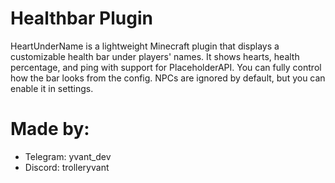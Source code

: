 # Healthbar Plugin 

HeartUnderName is a lightweight Minecraft plugin that displays a customizable health bar under players' names. It shows hearts, health percentage, and ping with support for PlaceholderAPI. You can fully control how the bar looks from the config. NPCs are ignored by default, but you can enable it in settings.


# Made by:
- Telegram: yvant_dev
- Discord: trolleryvant
